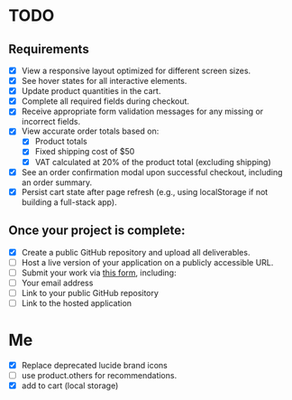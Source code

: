 # TODO

## Requirements

- [x] View a responsive layout optimized for different screen sizes.
- [x] See hover states for all interactive elements.
- [x] Update product quantities in the cart.
- [x] Complete all required fields during checkout.
- [x] Receive appropriate form validation messages for any missing or incorrect fields.
- [x] View accurate order totals based on:
    - [x] Product totals
    - [x] Fixed shipping cost of $50
    - [x] VAT calculated at 20% of the product total (excluding shipping)
- [x] See an order confirmation modal upon successful checkout, including an order summary.
- [x] Persist cart state after page refresh (e.g., using localStorage if not building a full-stack app).

## Once your project is complete:

- [x] Create a public GitHub repository and upload all deliverables.
- [ ] Host a live version of your application on a publicly accessible URL.
- [ ] Submit your work via [this form](https://www.azubiafrica.org/software-submission), including:
- [ ] Your email address
- [ ] Link to your public GitHub repository
- [ ] Link to the hosted application

# Me

- [x] Replace deprecated lucide brand icons
- [ ] use product.others for recommendations.
- [x] add to cart (local storage)
